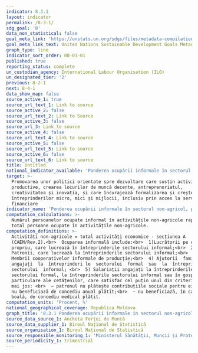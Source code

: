 ```yaml
---
indicator: 8.3.1
layout: indicator
permalink: /8-3-1/
sdg_goal: '8'
data_non_statistical: false
goal_meta_link: 'https://unstats.un.org/sdgs/files/metadata-compilation/Metadata-Goal-8.pdf'
goal_meta_link_text: United Nations Sustainable Development Goals Metadata (PDF 231 KB)
graph_type: line
indicator_sort_order: 08-03-01
published: true
reporting_status: complete
un_custodian_agency: International Labour Organisation (ILO)
un_designated_tier: '2'
previous: 8-2-1
next: 8-4-1
data_show_map: false
source_active_1: true
source_url_text_1: Link to source
source_active_2: false
source_url_text_2: Link to Source
source_active_3: false
source_url_3: Link to source
source_active_4: false
source_url_text_4: Link to source
source_active_5: false
source_url_text_5: Link to source
source_active_6: false
source_url_text_6: Link to source
title: Untitled
national_indicator_available: 'Ponderea ocupării informale în sectorul non-agricol, pe sexe'
target: >-
  Promovarea unor politici orientate spre dezvoltare care susțin activitățile
  productive, crearea locurilor de muncă decente, antreprenoriatul,
  creativitatea și inovația, și care încurajează formalizarea și creșterea
  întreprinderilor micro, mici și mijlocii, inclusiv prin acces la servicii
  financiare
indicator_name: 'Ponderea ocupării informale în sectorul non-agricol, pe sexe'
computation_calculations: >-
  Numărul persoanelor ocupate informal în activitățile non-agricole raportat la
  total persoane ocupate în activitățile non-agricole.
computation_definitions: >-
  Activități non-agricole = total activități economice - secțiunea A
  (CAEM/Rev.2).<br>  Ocuparea informală include:<br>  1)Lucrătorii pe cont
  propriu, care lucrează în întreprinderile sectorului informal;<br>  2)
  Patronii, care lucrează la întreprinderile sectorului informal;<br>  3)
  Membrii cooperativelor informale de producție;<br>  4) Ajutorii  familiali 
  angajați  la  întreprinderi le  sectorului  formal  sau  la  întreprinderile 
  sectorului  informal; <br>  5) Salariații angajați la întreprinderile
  sectorului formal, la întreprinderile sectorului informal sau în gospodăriile
  particulare ale cetățenilor, care satisfac cel puțin unul din criteriile de
  mai jos: <br>  − patronul nu plătește contribuțiile sociale pentru ei;<br>  −
  nu beneficiază de concediu anual plătit;<br>  − nu beneficiază, în caz de
  boală, de concediu medical plătit.
computation_units: 'Procent, %'
national_geographical_coverage: Republica Moldova
graph_title: '8.3.1 Ponderea ocupării informale în sectorul non-agricol, pe sexe'
source_data_source_1: Ancheta Forței de Muncă
source_data_supplier_1: Biroul Național de Statistică
source_organisation_1: Biroul Național de Statistică
source_responsible_monitoring_1: 'Ministerul Sănătății, Muncii și Protecției Sociale'
source_periodicity_1: trimestrial
---
```

